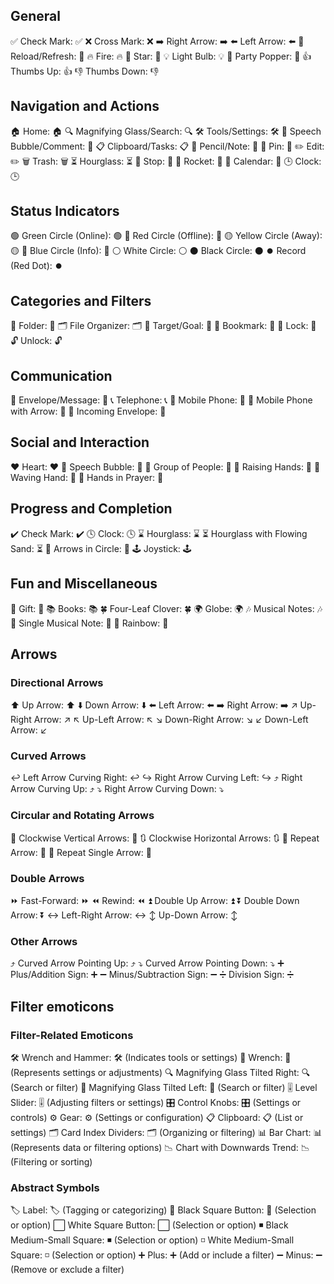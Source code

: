 ## General
✅ Check Mark: ✅
❌ Cross Mark: ❌
➡️ Right Arrow: ➡️
⬅️ Left Arrow: ⬅️
🔄 Reload/Refresh: 🔄
🔥 Fire: 🔥
🌟 Star: 🌟
💡 Light Bulb: 💡
🎉 Party Popper: 🎉
👍 Thumbs Up: 👍
👎 Thumbs Down: 👎

## Navigation and Actions
🏠 Home: 🏠
🔍 Magnifying Glass/Search: 🔍
🛠️ Tools/Settings: 🛠️
💬 Speech Bubble/Comment: 💬
📋 Clipboard/Tasks: 📋
📝 Pencil/Note: 📝
📌 Pin: 📌
✏️ Edit: ✏️
🗑️ Trash: 🗑️
⏳ Hourglass: ⏳
🛑 Stop: 🛑
🚀 Rocket: 🚀
📅 Calendar: 📅
🕒 Clock: 🕒

## Status Indicators
🟢 Green Circle (Online): 🟢
🔴 Red Circle (Offline): 🔴
🟡 Yellow Circle (Away): 🟡
🔵 Blue Circle (Info): 🔵
⚪ White Circle: ⚪
⚫ Black Circle: ⚫
⏺️ Record (Red Dot): ⏺️

## Categories and Filters
📁 Folder: 📁
🗂️ File Organizer: 🗂️
🎯 Target/Goal: 🎯
🔖 Bookmark: 🔖
🔐 Lock: 🔐
🔓 Unlock: 🔓

## Communication
📩 Envelope/Message: 📩
📞 Telephone: 📞
📱 Mobile Phone: 📱
📲 Mobile Phone with Arrow: 📲
📨 Incoming Envelope: 📨

## Social and Interaction
❤️ Heart: ❤️
💬 Speech Bubble: 💬
👥 Group of People: 👥
🙌 Raising Hands: 🙌
👋 Waving Hand: 👋
🙏 Hands in Prayer: 🙏

## Progress and Completion
✔️ Check Mark: ✔️
🕓 Clock: 🕓
⌛ Hourglass: ⌛
⏳ Hourglass with Flowing Sand: ⏳
🔄 Arrows in Circle: 🔄
🕹️ Joystick: 🕹️

## Fun and Miscellaneous
🎁 Gift: 🎁
📚 Books: 📚
🍀 Four-Leaf Clover: 🍀
🌍 Globe: 🌍
🎶 Musical Notes: 🎶
🎵 Single Musical Note: 🎵
🌈 Rainbow: 🌈

## Arrows
### Directional Arrows
⬆️ Up Arrow: ⬆️
⬇️ Down Arrow: ⬇️
⬅️ Left Arrow: ⬅️
➡️ Right Arrow: ➡️
↗️ Up-Right Arrow: ↗️
↖️ Up-Left Arrow: ↖️
↘️ Down-Right Arrow: ↘️
↙️ Down-Left Arrow: ↙️

### Curved Arrows
↩️ Left Arrow Curving Right: ↩️
↪️ Right Arrow Curving Left: ↪️
⤴️ Right Arrow Curving Up: ⤴️
⤵️ Right Arrow Curving Down: ⤵️

### Circular and Rotating Arrows
🔄 Clockwise Vertical Arrows: 🔄
🔃 Clockwise Horizontal Arrows: 🔃
🔁 Repeat Arrow: 🔁
🔂 Repeat Single Arrow: 🔂

### Double Arrows
⏩ Fast-Forward: ⏩
⏪ Rewind: ⏪
⏫ Double Up Arrow: ⏫
⏬ Double Down Arrow: ⏬
↔️ Left-Right Arrow: ↔️
↕️ Up-Down Arrow: ↕️

### Other Arrows
⤴️ Curved Arrow Pointing Up: ⤴️
⤵️ Curved Arrow Pointing Down: ⤵️
➕ Plus/Addition Sign: ➕
➖ Minus/Subtraction Sign: ➖
➗ Division Sign: ➗

## Filter emoticons

### Filter-Related Emoticons
🛠️ Wrench and Hammer: 🛠️ (Indicates tools or settings)
🔧 Wrench: 🔧 (Represents settings or adjustments)
🔍 Magnifying Glass Tilted Right: 🔍 (Search or filter)
🔎 Magnifying Glass Tilted Left: 🔎 (Search or filter)
🎚️ Level Slider: 🎚️ (Adjusting filters or settings)
🎛️ Control Knobs: 🎛️ (Settings or controls)
⚙️ Gear: ⚙️ (Settings or configuration)
📋 Clipboard: 📋 (List or settings)
🗂️ Card Index Dividers: 🗂️ (Organizing or filtering)
📊 Bar Chart: 📊 (Represents data or filtering options)
📉 Chart with Downwards Trend: 📉 (Filtering or sorting)

### Abstract Symbols
🏷️ Label: 🏷️ (Tagging or categorizing)
🔲 Black Square Button: 🔲 (Selection or option)
⬜ White Square Button: ⬜ (Selection or option)
◾ Black Medium-Small Square: ◾ (Selection or option)
◽ White Medium-Small Square: ◽ (Selection or option)
➕ Plus: ➕ (Add or include a filter)
➖ Minus: ➖ (Remove or exclude a filter)